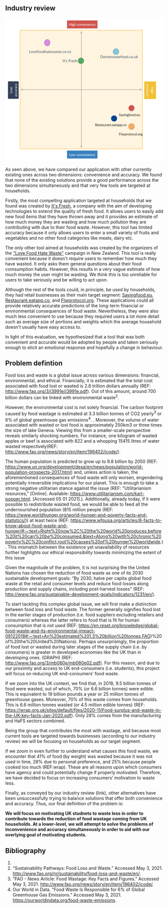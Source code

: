 




## Industry review

![Alternative analysis](Images/BackgroundAndMotivation/alternatives.png)

As seen above, we have compared our application with other currently existing ones across two dimensions: convenience and accuracy. We found that none of the existing solutions provide a good performance across the two dimensions simultaneously and that very few tools are targeted at households.

Firstly, the most compelling application targeted at households that we found was created by [It's Fresh](https://www.itsfresh.com/food-waste-calculator/survey.html), a company with the aim of developing technologies to extend the quality of fresh food. It allows users to easily add new food items that they have thrown away and it provides an estimate of how much money they are wasting and how much pollution they are contributing with due to their food waste. However, this tool has limited accuracy because it only allows users to enter a small variety of fruits and vegetables and no other food categories like meats, dairy etc.

The only other tool aimed at households was created by the organizers of the ["Love Food Hate Waste"](https://lovefoodhatewaste.co.nz/quiz-much-money-wasting-throw-away-food/) campaign in New Zealand. This tool is really convenient because it doesn't require users to remember how much they have wasted. It only asks them general questions about their food comsumption habits. However, this results in a very vague estimate of how much money the user might be wasting. We think this is too unreliable for users to take seriously and be willing to act upon.

Although the rest of the tools could, in principle, be used by households, they had retail businesses as their main target segment: [Savingfood.eu](https://savingfood.eu/food-waste-calculator/), [Restaurant.eatapp.co](https://restaurant.eatapp.co/free-food-cost-calculator), and [Flwprotocol.org](https://flwprotocol.org/why-measure/food-loss-and-waste-value-calculator/). These applications could all provide relatively accurate predictions of the long-term financial or environmental consequences of food waste. Nevertheless, they were also much less convenient to use because they required users a lot more detail such as average size of portions and weights which the average household doesn't usually have easy access to.

In light of this evaluation, we hypothesized that a tool that was both convenient and accurate would be adopted by people and taken seriously enough to elicit an emotional response and hopefully a change in behaviour.

## Problem defintion

Food loss and waste is a global issue across various dimensions: financial, environmental, and ethical. Financially, it is estimated that the total cost associated with food lost or wasted is 2.6 trillion dollars annually (REF: http://www.fao.org/3/i3991e/i3991e.pdf). Out of this amount, around 700 billion dollars can be linked with environmental waste<sup>2</sup>. 

However, the environmental cost is not solely financial. The carbon footprint caused by food wastage is estimated at 3.3 billion tonnes of CO2 yearly<sup>3</sup> or 6% of global greenhouse gas emissions<sup>4</sup>. . Moreover, the volume of water associated with wasted or lost food is approximately 250km3 or three times the size of lake Geneva. Viewing this from a smaller-scale perspective reveals similarly shocking numbers. For instance, one kilogram of wasted apples or beef is associated with 822 and a whopping 15415 litres of water wasted respectively(REF: http://www.fao.org/news/story/en/item/196402/icode/).

The human population is predicted to grow up to 9.8 billion by 2050 (REF: https://www.un.org/development/desa/en/news/population/world-population-prospects-2017.html) and, unless action is taken, the aforementioned consequences of food waste will only worsen, engendering potentially irreversible implications for our planet. This is enough to take a strong negative utilitarian stance against the issue (REF: "Utilitarianism resources," [Online]. Available: https://www.utilitarianism.com/karl-popper.html. [Accessed 05 01 2021].). Additionally, already today, if it were possible to redistribute wasted food, we would be able to feed all the undernourished population (815 million people (REF: https://www.worldhunger.org/world-hunger-and-poverty-facts-and-statistics/)) at least twice (REF: https://www.wfpusa.org/articles/8-facts-to-know-about-food-waste-and-hunger/#:~:text=Right%20now%2C%20the%20world%20produces,before%20it%20can%20be%20consumed.&text=Along%20with%20chronic%20poverty%2C%20conflict,root%20causes%20of%20hunger%20worldwide.). This mismatch between the existence yet unavailability of resources further highlights our ethical responsibility towards minimizing the extent of this issue


Given the magnitude of the problem, it is not surprising the the United Nations has chosen the reduction of food waste as one of its 2030 sustainable development goals: “By 2030, halve per capita global food waste at the retail and consumer levels and reduce food losses along production and supply chains, including post-harvest losses” (REF: http://www.fao.org/sustainable-development-goals/indicators/1231/en/).

To start tackling this complex global issue, we will first make a distinction between food loss and food waste. The former generally signifies food lost in the earlier stages of production (i.e. food suppliers excluding retailers and consumers) whereas the latter refers to food that is fit for human consumption that is not used (REF: https://en.reset.org/knowledge/global-food-waste-and-its-environmental-impact-09122018#:~:text=An%20estimated%201.3%20billion%20tonnes,FAO)%20of%20the%20United%20Nations). Perhaps unsurprisingly, the proportion of food lost or wasted during later stages of the supply chain (i.e. by consumers) is greater in developed economies like the UK than in developing ones. (GRAPH) (REF: http://www.fao.org/3/mb060e/mb060e02.pdf). For this reason, and due to our proximity and access to UK end-consumers (i.e. students), this project will focus on reducing UK end-consumers’ food waste. 

If we zoom into the UK context, we find that, in 2018, 9.5 billion tonnes of food were wasted, out of which, 70% (or 6.6 billion tonnes) were edible. This is equivalent to 19 billion pounds a year or 25 million tonnes of greenhouse gases. Moreover, 70% of this waste comes from households. This is 6.6 million tonnes wasted (or 4.5 million edible tonnes) (REF: https://wrap.org.uk/sites/default/files/2020-11/Food-surplus-and-waste-in-the-UK-key-facts-Jan-2020.pdf). Only 28% comes from the manufacturing and HaFS sectors combined.

Being the group that contributes the most with wastage, and because most current tools are targeted towards businesses (according to our industry review) we will be focusing on households as our target segment.

If we zoom in even further to understand what causes this food waste, we encounter that 41% of food (by weight) was wasted because it was not used in time, 28% due to personal preference, and 25% because people cooked too much (REF:wrap). These are all reasons upon which consumers have agency and could potentially change if properly motivated. Therefore, we have decided to focus on increasing consumers’ motivation to waste less.

Finally, as conveyed by our industry review (link), other alternatives have been unsuccessfully trying to balance solutions that offer both convenience and accuracy. Thus, our final definition of the problem is:

<b>We will focus on motivating UK studnets to waste less in order to contribute towards the reduction of food wastage coming from UK households. At a lower-level, we will attempt to solve the problems of inconvenience and accuracy simultaneously in order to aid with our overlying goal of motivating students.</b>

  
## Bibliography

1. 
2. “Sustainability Pathways: Food Loss and Waste.” Accessed May 3, 2021. http://www.fao.org/nr/sustainability/food-loss-and-waste/en/.
3. “FAO - News Article: Food Wastage: Key Facts and Figures.” Accessed May 3, 2021. http://www.fao.org/news/story/en/item/196402/icode/.
4. Our World in Data. “Food Waste Is Responsible for 6% of Global Greenhouse Gas Emissions.” Accessed May 3, 2021. https://ourworldindata.org/food-waste-emissions.


  
  


  
  
